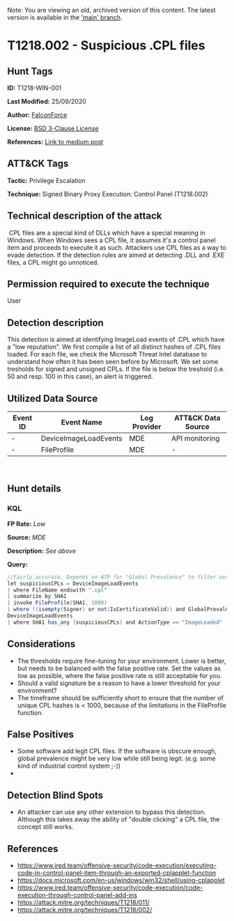 Note: You are viewing an old, archived version of this content. The latest version is available in the ['main' branch](https://github.com/FalconForceTeam/FalconFriday/blob/main/0xFF-0070-Suspicious_use_of_CPL_file-Win.md).

# T1218.002 - Suspicious .CPL files

## Hunt Tags

**ID:** T1218-WIN-001

**Last Modified:** 25/09/2020 

**Author:** [FalconForce](https://falconforce.nl/)

**License:** [BSD 3-Clause License](https://github.com/FalconForceTeam/FalconFriday/blob/master/LICENSE)

**References:** [Link to medium post](https://medium.com/falconforce/falconfriday-process-injection-and-malicious-cpl-files-0xff03-8ba1ee5da64?source=friends_link&sk=1ed3672c2e7961dac11c1472cb5757e8)

## ATT&CK Tags

**Tactic:** Privilege Escalation

**Technique:** Signed Binary Proxy Execution: Control Panel (T1218.002)
​

## Technical description of the attack
​
CPL files are a special kind of DLLs which have a special meaning in Windows. When Windows sees a CPL file, it assumes it's a control panel item and proceeds to execute it as such. Attackers use CPL files as a way to evade detection. If the detection rules are aimed at detecting .DLL and .EXE files, a CPL might go unnoticed. 

## Permission required to execute the technique

User

## Detection description

This detection is aimed at identifying ImageLoad events of .CPL which have a "low reputation". We first compile a list of all distinct hashes of .CPL files loaded. For each file, we check the Microsoft Threat Intel database to understand how often it has been seen before by Microsoft. We set some tresholds for signed and unsigned CPLs. If the file is below the treshold (i.e. 50 and resp. 100 in this case), an alert is triggered.  

## Utilized Data Source
| Event ID | Event Name | Log Provider | ATT&CK Data Source |
|---------|---------|----------|---------|
| - | DeviceImageLoadEvents | MDE | API monitoring |
| - | FileProfile | MDE | -  |
​
## Hunt details

### KQL
**FP Rate:** *Low*

**Source:** *MDE*

**Description:** *See above*

**Query:**

```C#
//Fairly accurate. Depends on ATP for "Global Prevalence" to filter out false positives.
let suspiciousCPLs = DeviceImageLoadEvents
| where FileName endswith ".cpl"
| summarize by SHA1
| invoke FileProfile(SHA1, 1000)
| where ((isempty(Signer) or not(IsCertificateValid)) and GlobalPrevalence < 100) or GlobalPrevalence < 50;
DeviceImageLoadEvents
| where SHA1 has_any (suspiciousCPLs) and ActionType == "ImageLoaded"
```

## Considerations

* The thresholds require fine-tuning for your environment. Lower is better, but needs to be balanced with the false positive rate. Set the values as low as possible, where the false positive rate is still acceptable for you. 
* Should a valid signature be a reason to have a lower threshold for your environment? 
* The timeframe should be sufficiently short to ensure that the number of unique CPL hashes is < 1000, because of the limitations in the FileProfile function.

## False Positives

* Some software add legit CPL files. If the software is obscure enough, global prevalence might be very low while still being legit. (e.g. some kind of industrial control system ;-))
* 

## Detection Blind Spots

* An attacker can use any other extension to bypass this detection. Although this takes away the ability of "double clicking" a CPL file, the concept still works. 

## References

* https://www.ired.team/offensive-security/code-execution/executing-code-in-control-panel-item-through-an-exported-cplapplet-function
* https://docs.microsoft.com/en-us/windows/win32/shell/using-cplapplet
* https://www.ired.team/offensive-security/code-execution/code-execution-through-control-panel-add-ins
* https://attack.mitre.org/techniques/T1218/011/
* https://attack.mitre.org/techniques/T1218/002/
